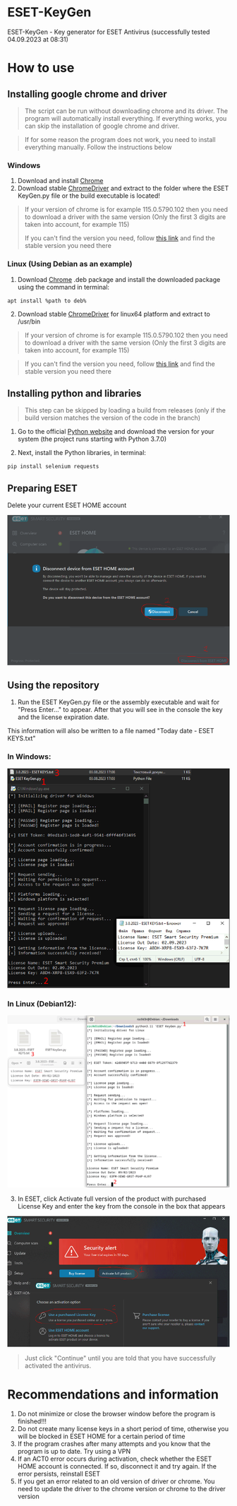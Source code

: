 # ESET-KeyGen
ESET-KeyGen - Key generator for ESET Antivirus (successfully tested 04.09.2023 at 08:31)

# How to use

## Installing google chrome and driver
> The script can be run without downloading chrome and its driver. The program will automatically install everything.
> If everything works, you can skip the installation of google chrome and driver.

> If for some reason the program does not work, you need to install everything manually.
> Follow the instructions below
### Windows
1. Download and install [Chrome](https://www.google.com/chrome/)
2. Download stable [ChromeDriver](https://chromedriver.chromium.org/downloads) and extract to the folder where the ESET KeyGen.py file or the build executable is located!

> If your version of chrome is for example 115.0.5790.102 then you need to download a driver
      with the same version (Only the first 3 digits are taken into account, for example 115)
> 
> If you can't find the version you need, follow [this link](https://googlechromelabs.github.io/chrome-for-testing/#stable) and find the stable version you need there

### Linux (Using Debian as an example)
1. Download [Chrome](https://www.google.com/chrome/) .deb package and install the downloaded package using the command in terminal:

```
apt install %path to deb%
```

2. Download stable [ChromeDriver](https://chromedriver.chromium.org/downloads) for linux64 platform and extract to /usr/bin

> If your version of chrome is for example 115.0.5790.102 then you need to download a driver
      with the same version (Only the first 3 digits are taken into account, for example 115)

> If you can't find the version you need, follow [this link](https://googlechromelabs.github.io/chrome-for-testing/#stable) and find the stable version you need there

## Installing python and libraries

> This step can be skipped by loading a build from releases (only if the build version matches the version of the code in the branch)

1. Go to the official [Python website](https://www.python.org/downloads) and download the version for your system (the project runs starting with Python 3.7.0)

2. Next, install the Python libraries, in terminal:

```
pip install selenium requests
```

## Preparing ESET

Delete your current ESET HOME account

![](img/1.png)

## Using the repository
1. Run the ESET KeyGen.py file or the assembly executable and wait for "Press Enter..." to appear.
After that you will see in the console the key and the license expiration date.

This information will also be written to a file named "Today date - ESET KEYS.txt"

### In Windows:

![Windows](img/3_1.0.6_W.png)

### In Linux (Debian12):

![Linux: Debian](img/3_1.0.6_L.png)

3. In ESET, click Activate full version of the product with purchased License Key and enter the key from the console in the box that appears

![](img/2.png)

> Just click "Continue" until you are told that you have successfully activated the antivirus.

# Recommendations and information

1. Do not minimize or close the browser window before the program is finished!!!
2. Do not create many license keys in a short period of time, otherwise you will be blocked in ESET HOME for a certain period of time
3. If the program crashes after many attempts and you know that the program is up to date. Try using a VPN
4. If an ACT0 error occurs during activation, check whether the ESET HOME account is connected. If so, disconnect it and try again. If the error persists, reinstall ESET 
5. If you get an error related to an old version of driver or chrome. You need to update the driver to the chrome version or chrome to the driver version
